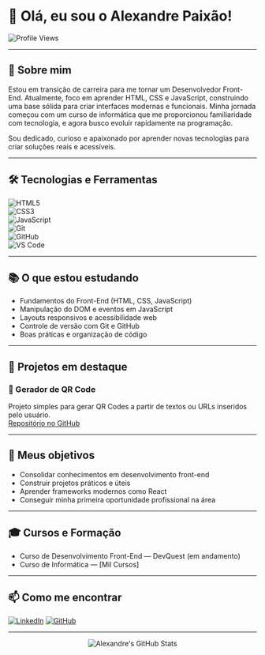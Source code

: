 # 👋 Olá, eu sou o Alexandre Paixão!

![Profile Views](https://komarev.com/ghpvc/?username=Alexandreps15&color=blue)

---

## 🚀 Sobre mim

Estou em transição de carreira para me tornar um Desenvolvedor Front-End. Atualmente, foco em aprender HTML, CSS e JavaScript, construindo uma base sólida para criar interfaces modernas e funcionais. Minha jornada começou com um curso de informática que me proporcionou familiaridade com tecnologia, e agora busco evoluir rapidamente na programação.

Sou dedicado, curioso e apaixonado por aprender novas tecnologias para criar soluções reais e acessíveis.

---

## 🛠 Tecnologias e Ferramentas

![HTML5](https://img.shields.io/badge/HTML5-E34F26?style=for-the-badge&logo=html5&logoColor=white)  
![CSS3](https://img.shields.io/badge/CSS3-1572B6?style=for-the-badge&logo=css3&logoColor=white)  
![JavaScript](https://img.shields.io/badge/JavaScript-F7DF1E?style=for-the-badge&logo=javascript&logoColor=black)  
![Git](https://img.shields.io/badge/Git-F05032?style=for-the-badge&logo=git&logoColor=white)  
![GitHub](https://img.shields.io/badge/GitHub-181717?style=for-the-badge&logo=github&logoColor=white)  
![VS Code](https://img.shields.io/badge/VS_Code-007ACC?style=for-the-badge&logo=visual-studio-code&logoColor=white)

---

## 📚 O que estou estudando

- Fundamentos do Front-End (HTML, CSS, JavaScript)  
- Manipulação do DOM e eventos em JavaScript  
- Layouts responsivos e acessibilidade web  
- Controle de versão com Git e GitHub  
- Boas práticas e organização de código

---

## 📂 Projetos em destaque

### 🔳 Gerador de QR Code  
Projeto simples para gerar QR Codes a partir de textos ou URLs inseridos pelo usuário.  
[Repositório no GitHub](https://github.com/Alexandreps15/gerador-qr-code)

---

## 🎯 Meus objetivos

- Consolidar conhecimentos em desenvolvimento front-end  
- Construir projetos práticos e úteis  
- Aprender frameworks modernos como React  
- Conseguir minha primeira oportunidade profissional na área

---

## 🎓 Cursos e Formação

- Curso de Desenvolvimento Front-End — DevQuest (em andamento)  
- Curso de Informática — [Mil Cursos]

---

## 📫 Como me encontrar

[![LinkedIn]([https://img.shields.io/badge/LinkedIn-0A66C2?style=for-the-badge&logo=linkedin&logoColor=white)](https://www.linkedin.com/in/seu-perfil-linkedin](https://www.linkedin.com/in/alexandre-paix%C3%A3o-santos-42169178/))  
[![GitHub](https://img.shields.io/badge/GitHub-181717?style=for-the-badge&logo=github&logoColor=white)](https://github.com/Alexandreps15)

---

<p align="center">  
  <img src="https://github-readme-stats.vercel.app/api?username=Alexandreps15&show_icons=true&theme=radical" alt="Alexandre's GitHub Stats" />  
</p>
